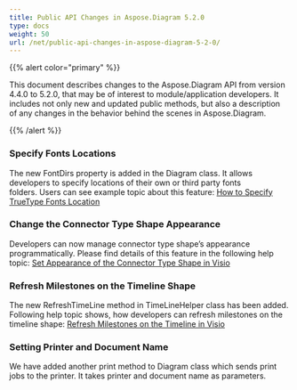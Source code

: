 ```yaml
---
title: Public API Changes in Aspose.Diagram 5.2.0
type: docs
weight: 50
url: /net/public-api-changes-in-aspose-diagram-5-2-0/
---
```


{{% alert color="primary" %}} 

This document describes changes to the Aspose.Diagram API from version 4.4.0 to 5.2.0, that may be of interest to module/application developers. It includes not only new and updated public methods, but also a description of any changes in the behavior behind the scenes in Aspose.Diagram. 

{{% /alert %}} 
### **Specify Fonts Locations**
The new FontDirs property is added in the Diagram class. It allows developers to specify locations of their own or third party fonts folders. Users can see example topic about this feature: [How to Specify TrueType Fonts Location](/pages/createpage.action?spaceKey=diagramnet&title=How+to+Specify+TrueType+Fonts+Location&linkCreation=true&fromPageId=18350107)
### **Change the Connector Type Shape Appearance**
Developers can now manage connector type shape’s appearance programmatically. Please find details of this feature in the following help topic: [Set Appearance of the Connector Type Shape in Visio](/pages/createpage.action?spaceKey=diagramnet&title=Set+Appearance+of+the+Connector+Type+Shape+in+Visio&linkCreation=true&fromPageId=18350107)
### **Refresh Milestones on the Timeline Shape**
The new RefreshTimeLine method in TimeLineHelper class has been added. Following help topic shows, how developers can refresh milestones on the timeline shape: [Refresh Milestones on the Timeline in Visio](/pages/createpage.action?spaceKey=diagramnet&title=Refresh+Milestones+on+the+Timeline+in+Visio&linkCreation=true&fromPageId=18350107)
### **Setting Printer and Document Name**
We have added another print method to Diagram class which sends print jobs to the printer. It takes printer and document name as parameters.
